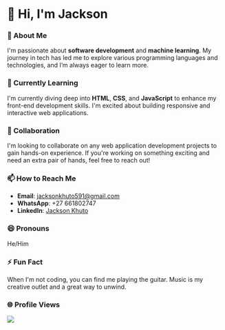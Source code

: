 
# 👋 Hi, I'm Jackson

### 👀 About Me
I'm passionate about **software development** and **machine learning**. My journey in tech has led me to explore various programming languages and technologies, and I’m always eager to learn more.

### 🌱 Currently Learning
I'm currently diving deep into **HTML**, **CSS**, and **JavaScript** to enhance my front-end development skills. I'm excited about building responsive and interactive web applications.

### 💼 Collaboration
I'm looking to collaborate on any web application development projects to gain hands-on experience. If you're working on something exciting and need an extra pair of hands, feel free to reach out!

### 📫 How to Reach Me
- **Email**: jacksonkhuto591@gmail.com
- **WhatsApp**: +27 661802747
- **LinkedIn**: [Jackson Khuto](https://www.linkedin.com/in/jackson-khuto-625360267/)

### 😄 Pronouns
He/Him

### ⚡ Fun Fact
When I'm not coding, you can find me playing the guitar. Music is my creative outlet and a great way to unwind.

### 🌐 Profile Views
[![](https://visitcount.itsvg.in/api?id=jackson951&label=Profile%20Views&color=5&pretty=false)](https://visitcount.itsvg.in)

<!---
jackson951/jackson951 is a ✨ special ✨ repository because its `README.md` (this file) appears on your GitHub profile.
You can click the Preview link to take a look at your changes.
--->
